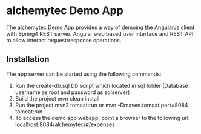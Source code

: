 alchemytec Demo App
==========================
The alchemytec Demo App provides a way of demoing the AngularJs client with Spring4 REST server. Angular web based user interface and REST API to allow interact request/response operations.

Installation
------------
The app server can be started using the following commands:
1. Run the create-db.sql Db script which located in sql folder (Database username as root and password as sqlserver)
2. Build the project 
	mvn clean install 
3. Run the project
	mvn2 tomcat:run or mvn -Dmaven.tomcat.port=8084 tomcat:run
4. To access the demo app webapp, point a browser to the following url:
	localhost:8084/alchemytec/#/expenses

